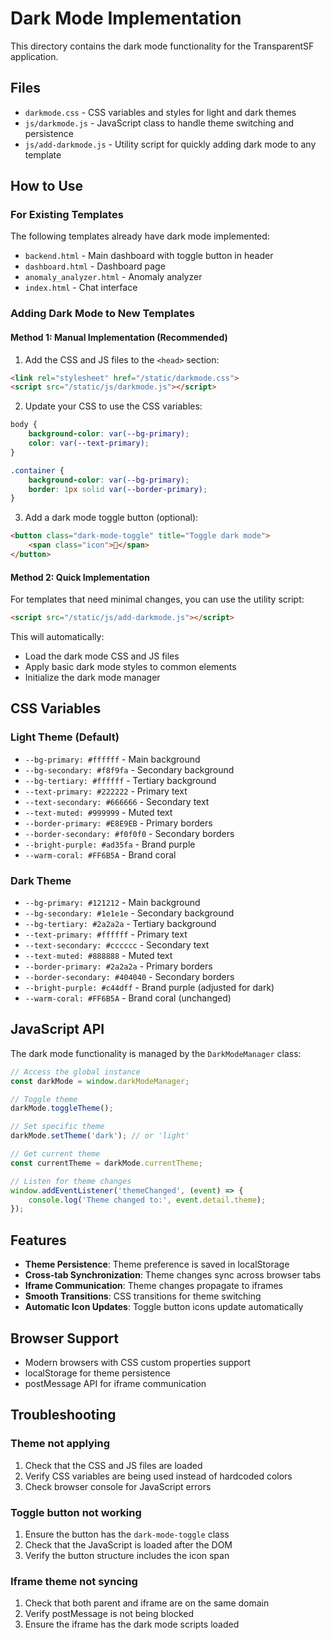 # Dark Mode Implementation

This directory contains the dark mode functionality for the TransparentSF application.

## Files

- `darkmode.css` - CSS variables and styles for light and dark themes
- `js/darkmode.js` - JavaScript class to handle theme switching and persistence
- `js/add-darkmode.js` - Utility script for quickly adding dark mode to any template

## How to Use

### For Existing Templates

The following templates already have dark mode implemented:
- `backend.html` - Main dashboard with toggle button in header
- `dashboard.html` - Dashboard page
- `anomaly_analyzer.html` - Anomaly analyzer
- `index.html` - Chat interface

### Adding Dark Mode to New Templates

#### Method 1: Manual Implementation (Recommended)

1. Add the CSS and JS files to the `<head>` section:
```html
<link rel="stylesheet" href="/static/darkmode.css">
<script src="/static/js/darkmode.js"></script>
```

2. Update your CSS to use the CSS variables:
```css
body {
    background-color: var(--bg-primary);
    color: var(--text-primary);
}

.container {
    background-color: var(--bg-primary);
    border: 1px solid var(--border-primary);
}
```

3. Add a dark mode toggle button (optional):
```html
<button class="dark-mode-toggle" title="Toggle dark mode">
    <span class="icon">🌙</span>
</button>
```

#### Method 2: Quick Implementation

For templates that need minimal changes, you can use the utility script:

```html
<script src="/static/js/add-darkmode.js"></script>
```

This will automatically:
- Load the dark mode CSS and JS files
- Apply basic dark mode styles to common elements
- Initialize the dark mode manager

## CSS Variables

### Light Theme (Default)
- `--bg-primary: #ffffff` - Main background
- `--bg-secondary: #f8f9fa` - Secondary background
- `--bg-tertiary: #ffffff` - Tertiary background
- `--text-primary: #222222` - Primary text
- `--text-secondary: #666666` - Secondary text
- `--text-muted: #999999` - Muted text
- `--border-primary: #E8E9EB` - Primary borders
- `--border-secondary: #f0f0f0` - Secondary borders
- `--bright-purple: #ad35fa` - Brand purple
- `--warm-coral: #FF6B5A` - Brand coral

### Dark Theme
- `--bg-primary: #121212` - Main background
- `--bg-secondary: #1e1e1e` - Secondary background
- `--bg-tertiary: #2a2a2a` - Tertiary background
- `--text-primary: #ffffff` - Primary text
- `--text-secondary: #cccccc` - Secondary text
- `--text-muted: #888888` - Muted text
- `--border-primary: #2a2a2a` - Primary borders
- `--border-secondary: #404040` - Secondary borders
- `--bright-purple: #c44dff` - Brand purple (adjusted for dark)
- `--warm-coral: #FF6B5A` - Brand coral (unchanged)

## JavaScript API

The dark mode functionality is managed by the `DarkModeManager` class:

```javascript
// Access the global instance
const darkMode = window.darkModeManager;

// Toggle theme
darkMode.toggleTheme();

// Set specific theme
darkMode.setTheme('dark'); // or 'light'

// Get current theme
const currentTheme = darkMode.currentTheme;

// Listen for theme changes
window.addEventListener('themeChanged', (event) => {
    console.log('Theme changed to:', event.detail.theme);
});
```

## Features

- **Theme Persistence**: Theme preference is saved in localStorage
- **Cross-tab Synchronization**: Theme changes sync across browser tabs
- **Iframe Communication**: Theme changes propagate to iframes
- **Smooth Transitions**: CSS transitions for theme switching
- **Automatic Icon Updates**: Toggle button icons update automatically

## Browser Support

- Modern browsers with CSS custom properties support
- localStorage for theme persistence
- postMessage API for iframe communication

## Troubleshooting

### Theme not applying
1. Check that the CSS and JS files are loaded
2. Verify CSS variables are being used instead of hardcoded colors
3. Check browser console for JavaScript errors

### Toggle button not working
1. Ensure the button has the `dark-mode-toggle` class
2. Check that the JavaScript is loaded after the DOM
3. Verify the button structure includes the icon span

### Iframe theme not syncing
1. Check that both parent and iframe are on the same domain
2. Verify postMessage is not being blocked
3. Ensure the iframe has the dark mode scripts loaded 